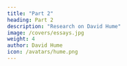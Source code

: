 ```yaml
---
title: "Part 2"
heading: Part 2
description: "Research on David Hume"
image: /covers/essays.jpg
weight: 4
author: David Hume
icon: /avatars/hume.png
---
```



<!-- date        = "2020-06-16" -->

